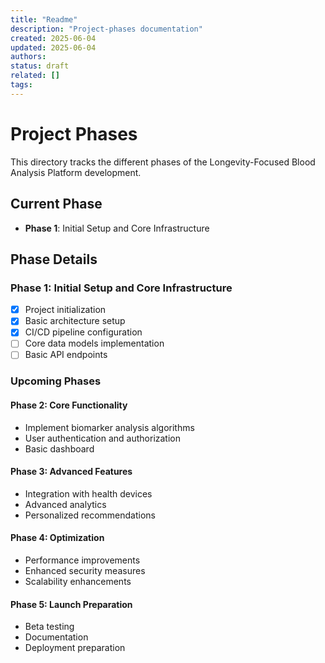 ```yaml
---
title: "Readme"
description: "Project-phases documentation"
created: 2025-06-04
updated: 2025-06-04
authors: 
status: draft
related: []
tags: 
---
```


# Project Phases

This directory tracks the different phases of the Longevity-Focused Blood Analysis Platform development.

## Current Phase
- **Phase 1**: Initial Setup and Core Infrastructure

## Phase Details

### Phase 1: Initial Setup and Core Infrastructure
- [x] Project initialization
- [x] Basic architecture setup
- [x] CI/CD pipeline configuration
- [ ] Core data models implementation
- [ ] Basic API endpoints

### Upcoming Phases

#### Phase 2: Core Functionality
- Implement biomarker analysis algorithms
- User authentication and authorization
- Basic dashboard

#### Phase 3: Advanced Features
- Integration with health devices
- Advanced analytics
- Personalized recommendations

#### Phase 4: Optimization
- Performance improvements
- Enhanced security measures
- Scalability enhancements

#### Phase 5: Launch Preparation
- Beta testing
- Documentation
- Deployment preparation
